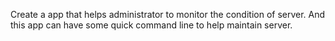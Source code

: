 Create a app that helps administrator to monitor the condition of server. And this app can have some quick command line to help maintain server.
